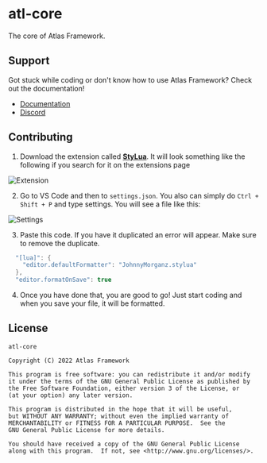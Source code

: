 # atl-core
The core of Atlas Framework.

## Support
Got stuck while coding or don't know how to use Atlas Framework? Check out the documentation!
* [Documentation](https://atlasfw.live/documentation)
* [Discord](https://discord.gg/ffz84zfaXF)

## Contributing
1. Download the extension called **[StyLua](https://marketplace.visualstudio.com/items?itemName=*JohnnyMorganz*.stylua)**. It will look something like the following if you search for it on the extensions page

![Extension](https://imgur.com/uFCTMAr.png)

2. Go to VS Code and then to `settings.json`. You also can simply do `Ctrl + Shift + P` and type settings. You will see a file like this:

![Settings](https://imgur.com/6syj1Pl.png)

3. Paste this code. If you have it duplicated an error will appear. Make sure to remove the duplicate.
```lua
  "[lua]": {
    "editor.defaultFormatter": "JohnnyMorganz.stylua"
  },
  "editor.formatOnSave": true
```
4. Once you have done that, you are good to go! Just start coding and when you save your file, it will be formatted.

## License
```
atl-core

Copyright (C) 2022 Atlas Framework

This program is free software: you can redistribute it and/or modify
it under the terms of the GNU General Public License as published by
the Free Software Foundation, either version 3 of the License, or
(at your option) any later version.

This program is distributed in the hope that it will be useful,
but WITHOUT ANY WARRANTY; without even the implied warranty of
MERCHANTABILITY or FITNESS FOR A PARTICULAR PURPOSE.  See the
GNU General Public License for more details.

You should have received a copy of the GNU General Public License
along with this program.  If not, see <http://www.gnu.org/licenses/>.
```
